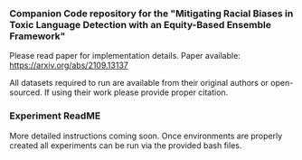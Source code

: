 ### Companion Code repository for the "Mitigating Racial Biases in Toxic Language Detection with an Equity-Based Ensemble Framework"

Please read paper for implementation details.
Paper available: https://arxiv.org/abs/2109.13137

All datasets required to run are available from their original authors or open-sourced. If using their work please provide proper citation.

### Experiment ReadME
More detailed instructions coming soon. Once environments are properly created all experiments can be run via the provided bash files.
